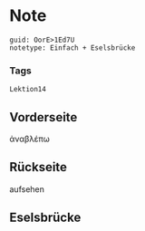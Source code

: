 # Note
```
guid: OorE>1Ed7U
notetype: Einfach + Eselsbrücke
```

### Tags
```
Lektion14
```

## Vorderseite
ἀναβλέπω

## Rückseite
aufsehen

## Eselsbrücke

